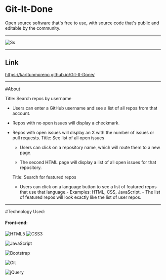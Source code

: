 # Git-It-Done
Open source software that's free to use, with source code that's public and editable by the community.
_______________________________________________________________________________________________________

![Ss](https://karltunmoreno.github.io/My-Portfolio/assets/images/gititdone.jpg)


___________________________________________________________________________________________________________
## Link

https://karltunmoreno.github.io/Git-It-Done/
___________________________________________________________________________________________________________
#About

Title: Search repos by username

- Users can enter a GitHub username and see a list of all repos from that account.

- Repos with no open issues will display a checkmark.

- Repos with open issues will display an X with the number of issues or pull requests.
  Title: See list of all open issues

  - Users can click on a repository name, which will route them to a new page.

  - The second HTML page will display a list of all open issues for that repository.
  
  Title: Search for featured repos

  - Users can click on a language button to see a list of featured repos that use that language.- Examples: HTML, CSS, JavaScript.  - The list of featured repos will look exactly like the list of user repos.
_______________________________________________________________________________________________________
 #Technology Used:
 
 
  #### Front-end:
 
![HTML5](https://img.shields.io/badge/html5-%23E34F26.svg?logo=html5&logoColor=white&style=for-the-badge)
![CSS3](https://img.shields.io/badge/css3-%231572B6.svg?logo=css3&logoColor=white&style=for-the-badge)

![JavaScript](https://img.shields.io/badge/-JavaScript-%23F7DF1C?style=flat-square&logo=javascript&logoColor=000000&color=d1b01f)

  
![Bootstrap](https://img.shields.io/badge/bootstrap-%23563D7C.svg?logo=bootstrap&logoColor=white&style=for-the-badge)
	
![Git](https://img.shields.io/badge/git-%23F05033.svg?logo=git&logoColor=white&style=for-the-badge)
	
![jQuery](https://img.shields.io/badge/jquery-%230769AD.svg?logo=jquery&logoColor=white&style=for-the-badge)
